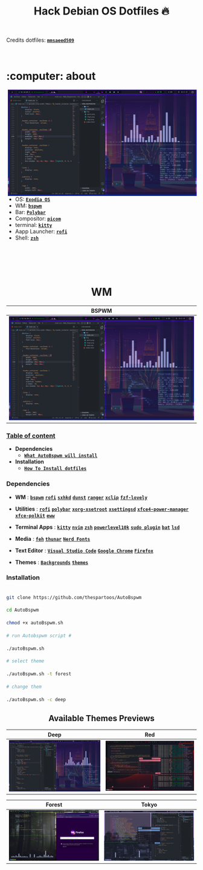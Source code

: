 <h1 align="center"> Hack Debian OS Dotfiles 🔥 </h1> 

<!-- shields -->

</br>

Credits dotfiles: [**`mmsaeed509`**](https://github.com/mmsaeed509/)

<br>

<h1 align="left"> :computer: about</h1>

<img src="img/deep.png" align="right" width="500px">

</br>

 - OS: [**`Exodia OS`**](https://www.kali.org/)
 - WM: [**`bspwm`**](https://github.com/baskerville/bspwm) 
 - Bar: [**`Polybar`**](https://github.com/polybar/polybar)
 - Compositor: [**`picom`**](https://github.com/yshui/picom)
 - terminal: [**`kitty`**](https://github.com/kovidgoyal/kitty)
 - Aapp Launcher: [**`rofi`**](https://github.com/davatorium/rofi)
 - Shell: [**`zsh`**](https://ohmyz.sh)

</br>


<!-- About -->

<br><br>
<h1 align="center"> WM </h1>
<center>

|BSPWM|
|--|
| <img src="img/deep.png"> |

</center>


### [Table of content](#table-of-content)
+ **Dependencies**
  - [**`What AutoBspwm will install`**](#dependencies)
+ **Installation**
  - [**`How To Install dotfiles`**](#installation)

<!-- Dependencies -->

### Dependencies

- **WM** : [**`bspwm`**](https://madnight.github.io/bspwm/) [**`rofi`**](https://archlinux.org/packages/?name=wmname) [**`sxhkd`**](https://wiki.archlinux.org/title/Sxhkd) [**`dunst`**](https://wiki.archlinux.org/title/Dunst)  [**`ranger`**](https://github.com/hanschen/ksuperkey) [**`xclip`**](https://wiki.archlinux.org/title/clipboard) [**`fzf-lovely`**](https://i3wm.org/)

- **Utilities** : [**`rofi`**](https://github.com/davatorium/rofi) [**`polybar`**](https://github.com/polybar/polybar) [**`xorg-xsetroot`**](https://archlinux.org/packages/extra/x86_64/xorg-xsetroot/) [**`xsettingsd`**](https://wiki.archlinux.org/title/Xsettingsd) [**`xfce4-power-manager`**](https://wiki.archlinux.org/title/Power_management) [**`xfce-polkit`**](https://wiki.archlinux.org/title/Polkit) [**`eww`**](https://github.com/elkowar/eww)

- **Terminal Apps** : [**`kitty`**](https://alacritty.org/) [**`nvim`**](https://neovim.io/) [**`zsh`**](https://wiki.archlinux.org/title/zsh) [**`powerlevel10k`**](https://github.com/romkatv/powerlevel10k) [**`sudo plugin`**](https://code.visualstudio.com/) [**`bat`**](https://code.visualstudio.com/) [**`lsd`**](https://code.visualstudio.com/)

- **Media** : [**`feh`**](https://wiki.archlinux.org/title/feh) [**`thunar`**](https://wiki.archlinux.org/title/thunar) [**`Nerd Fonts`**](https://github.com/ryanoasis/nerd-fonts)

- **Text Editor** : [**`Visual Studio Code`**](https://code.visualstudio.com/) [**`Google Chrome`**](https://code.visualstudio.com/) [**`Firefox`**](https://code.visualstudio.com/)

- **Themes** : [**`Backgrounds`**](https://github.com/Exodia-OS/exodia-backgrounds) [**`themes`**](https://github.com/Exodia-OS/exodia-themes) 

<!-- Installation -->

### Installation

~~~bash

git clone https://github.com/thespartoos/AutoBspwm

cd AutoBspwm

chmod +x autoBspwm.sh

# run Autobspwm script #

./autoBspwm.sh

# select theme

./autoBspwm.sh -t forest

# change them

./autoBspwm.sh -c deep

~~~

<!-- Available Themes Previews -->

<h2 align="center">Available Themes Previews</h2>

<center>

|Deep|Red|
|--|--|
| ![](img/deep.png) | ![](img/red.png) |

|Forest|Tokyo|
|--|--|
| ![](img/forest.png) | ![](img/tokyo.png) |

</center>
